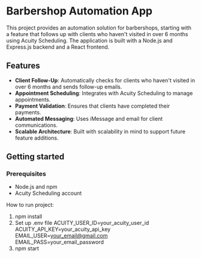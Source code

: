 # Barbershop Automation App

This project provides an automation solution for barbershops, starting with a feature that follows up with clients who haven't visited in over 6 months using Acuity Scheduling. The application is built with a Node.js and Express.js backend and a React frontend.

## Features

- **Client Follow-Up**: Automatically checks for clients who haven't visited in over 6 months and sends follow-up emails.
- **Appointment Scheduling**: Integrates with Acuity Scheduling to manage appointments.
- **Payment Validation**: Ensures that clients have completed their payments.
- **Automated Messaging**: Uses iMessage and email for client communications.
- **Scalable Architecture**: Built with scalability in mind to support future feature additions.

## Getting started

### Prerequisites

- Node.js and npm
- Acuity Scheduling account

How to run project:
1. npm install
2. Set up .env file
ACUITY_USER_ID=your_acuity_user_id
ACUITY_API_KEY=your_acuity_api_key
EMAIL_USER=your_email@gmail.com
EMAIL_PASS=your_email_password
3. npm start
